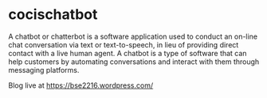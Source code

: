 # cocischatbot
A chatbot or chatterbot is a software application used to conduct an on-line chat conversation via text or text-to-speech, in lieu of providing direct contact with a live human agent. A chatbot is a type of software that can help customers by automating conversations and interact with them through messaging platforms.


Blog live at https://bse2216.wordpress.com/
